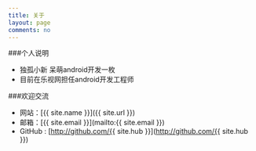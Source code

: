 ```yaml
---
title: 关于
layout: page
comments: no
---
```


###个人说明

* 独孤小新 呆萌android开发一枚
* 目前在乐视网担任android开发工程师

###欢迎交流

* 网站：[{{ site.name }}]({{ site.url }})
* 邮箱：[{{ site.email }}](mailto:{{ site.email }})
* GitHub : [http://github.com/{{ site.hub }}](http://github.com/{{ site.hub }})